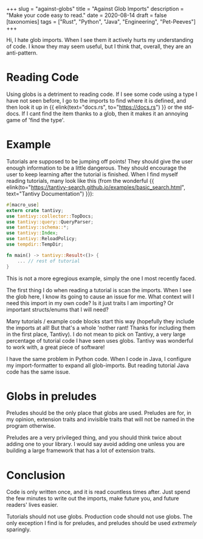 +++
slug = "against-globs"
title = "Against Glob Imports"
description = "Make your code easy to read."
date = 2020-08-14
draft = false
[taxonomies]
tags = ["Rust", "Python", "Java", "Engineering", "Pet-Peeves"]
+++

Hi, I hate glob imports. When I see them it actively hurts my understanding of code.
I know they may seem useful, but I think that, overall, they are an anti-pattern.

# Reading Code #

Using globs is a detriment to reading code. If I see some code using a type I have not seen
before, I go to the imports to find where it is defined, and then look it up in
{{ elink(text="docs.rs", to="https://docs.rs") }} or the std-docs.
If I cant find the item thanks to a glob, then it makes it an annoying game of 'find the type'.

# Example #

Tutorials are supposed to be jumping off points! They should give the user enough information
to be a little dangerous. They should encourage the user to keep learning after the tutorial
is finished. When I find myself reading tutorials, many look like this
(from the wonderful {{ elink(to="https://tantivy-search.github.io/examples/basic_search.html", text="Tantivy Documentation") }}):

```rust
#[macro_use]
extern crate tantivy;
use tantivy::collector::TopDocs;
use tantivy::query::QueryParser;
use tantivy::schema::*;
use tantivy::Index;
use tantivy::ReloadPolicy;
use tempdir::TempDir;

fn main() -> tantivy::Result<()> {
    ... // rest of tutorial
}
```

This is not a more egregious example, simply the one I most recently faced.

The first thing I do when reading a tutorial is scan the imports. When I see the glob here,
I know its going to cause an issue for me. What context will I need this import in my own code?
Is it just traits I am importing? Or important structs/enums that I will need?

Many tutorials / example code blocks start this way (hopefully they include the imports at all!
But that's a whole 'nother rant! Thanks for including them in the first place, Tantivy).
I do not mean to pick on Tantivy, a very large percentage of tutorial code I have seen uses globs.
Tantivy was wonderful to work with, a great piece of software!

I have the same problem in Python code. When I code in Java, I configure my
import-formatter to expand all glob-imports. But reading tutorial Java code
has the same issue.

# Globs in preludes #

Preludes should be the only place that globs are used. Preludes are for, in my opinion,
extension traits and invisible traits that will not be named in the program otherwise.

Preludes are a very privileged thing, and you should think twice about adding one to your
library. I would say avoid adding one unless you are building a large framework
that has a lot of extension traits.

# Conclusion #

Code is only written once, and it is read countless times after. Just spend the few minutes
to write out the imports, make future you, and future readers' lives easier.

Tutorials should not use globs. Production code should not use globs.
The only exception I find is for preludes, and preludes should be used _extremely_ sparingly.
